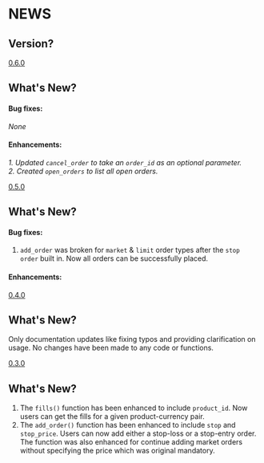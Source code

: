 # NEWS

## Version?

[0.6.0](https://github.com/DheerajAgarwal/rgdax/tree/dev)  

## What's New?

#### Bug fixes:

_None_

#### Enhancements:

_1. Updated `cancel_order` to take an `order_id` as an optional parameter._  
_2. Created `open_orders` to list all open orders._

[0.5.0](https://github.com/DheerajAgarwal/rgdax/tree/dev)  

## What's New?

#### Bug fixes:

1. `add_order` was broken for `market` & `limit` order types after the `stop order` built in. Now all orders can be successfully placed.

#### Enhancements:

[0.4.0](https://github.com/DheerajAgarwal/rgdax/tree/master)

## What's New?

Only documentation updates like fixing typos and providing clarification on usage. No changes have been made to any code or functions.

[0.3.0](https://github.com/DheerajAgarwal/rgdax/tree/rgdax_0.3)

## What's New?

1. The `fills()` function has been enhanced to include `product_id`. Now users can get the fills for a given product-currency pair.
2. The `add_order()` function has been enhanced to include `stop` and `stop_price`. Users can now add either a stop-loss or a stop-entry order. The function was also enhanced for continue adding market orders without specifying the price which was original mandatory.

